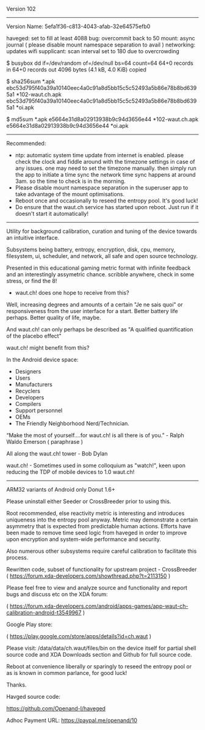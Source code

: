 Version 102

---------
 
Version Name: 5efa1f36-c813-4043-afab-32e64575efb0

haveged: set to fill at least 4088
bug: overcommit back to 50
mount: async journal ( please disable mount namespace separation to avail )
networking: updates
wifi supplicant: scan interval set to 180 due to overcrowding

$ busybox dd if=/dev/random of=/dev/null bs=64 count=64
64+0 records in
64+0 records out
4096 bytes (4.1 kB, 4.0 KiB) copied

$ sha256sum *.apk
ebc53d795f40a39a10140eec4a0c91a8d5bb15c5c52493a5b86e78b8bd6395a1 *102-waut.ch.apk
ebc53d795f40a39a10140eec4a0c91a8d5bb15c5c52493a5b86e78b8bd6395a1 *oi.apk

$ md5sum *.apk
e5664e31d8a02913938b9c94d3656e44 *102-waut.ch.apk
e5664e31d8a02913938b9c94d3656e44 *oi.apk

-----

Recommended: 
 - ntp: automatic system time update from internet is enabled. 
   please check the clock and fiddle around with the timezone settings in case of any issues. one may need to set the timezone manually.
   then simply run the app to initiate a time sync
   the network time sync happens at around 3am. so the time to check is in the morning. 
 - Please disable mount namespace separation in the superuser app to take advantage of the mount optimisations.
 - Reboot once and occasionally to reseed the entropy pool. It's good luck! 
 - Do ensure that the waut.ch service has started upon reboot. Just run if it doesn't start it automatically!

-----

Utility for background calibration, curation and tuning of the device towards an intuitive interface.

Subsystems being battery, entropy, encryption, disk, cpu, memory, filesystem, ui, scheduler, and network, all safe and open source technology.

Presented in this educational gaming metric format with infinite feedback and an interestingly assymetric chance. scribble anywhere, check in some stress, or find the 8!

- waut.ch! does one hope to receive from this?

Well, increasing degrees and amounts of a certain "Je ne sais quoi" or responsiveness from the user interface for a start. Better battery life perhaps. Better quality of life, maybe.

And waut.ch! can only perhaps be described as "A qualified quantification of the placebo effect"

waut.ch! might benefit from this?

In the Android device space:

- Designers
- Users
- Manufacturers
- Recyclers
- Developers
- Compilers
- Support personnel
- OEMs
- The Friendly Neighborhood Nerd/Technician.

“Make the most of yourself....for waut.ch! is all there is of you.” - Ralph Waldo Emerson ( paraphrase )

All along the waut.ch! tower - Bob Dylan

waut.ch! - Sometimes used in some colloquium as "watch!", keen upon reducing the TDP of mobile devices to 1.0 waut.ch!

-----

ARM32 variants of Android only Donut 1.6+

Please uninstall either Seeder or CrossBreeder prior to using this.

Root recommended, else reactivity metric is interesting and introduces uniqueness into the entropy pool anyway.  Metric may demonstrate a certain asymmetry that is expected from predictable human actions. Efforts have been made to remove time seed logic from haveged in order to improve upon encryption and system-wide performance and security.

Also numerous other subsystems require careful calibration to facilitate this process.

Rewritten code, subset of functionality for upstream project - CrossBreeder ( https://forum.xda-developers.com/showthread.php?t=2113150 )

Please feel free to view and analyze source and functionality and report bugs and discuss etc on the XDA forum:

( https://forum.xda-developers.com/android/apps-games/app-waut-ch-calibration-android-t3549967 )

Google Play store:

( https://play.google.com/store/apps/details?id=ch.waut )

Please visit: /data/data/ch.waut/files/bin on the device itself for partial shell source code and XDA Downloads section and Github for full source code.

Reboot at convenience liberally or sparingly to reseed the entropy pool or as is known in common parlance, for good luck!

Thanks.

Havged source code: 

https://github.com/Openand-I/haveged

Adhoc Payment URL: https://paypal.me/openand/10
